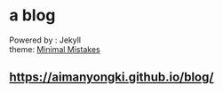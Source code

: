# a blog
Powered by : Jekyll  
theme: [Minimal Mistakes](https://mmistakes.github.io/minimal-mistakes/)  
## https://aimanyongki.github.io/blog/
